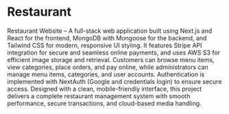 # Restaurant

Restaurant Website – A full-stack web application built using Next.js and React for the frontend, MongoDB with Mongoose for the backend, and Tailwind CSS for modern, responsive UI styling. It features Stripe API integration for secure and seamless online payments, and uses AWS S3 for efficient image storage and retrieval. Customers can browse menu items, view categories, place orders, and pay online, while administrators can manage menu items, categories, and user accounts. Authentication is implemented with NextAuth (Google and credentials login) to ensure secure access. Designed with a clean, mobile-friendly interface, this project delivers a complete restaurant management system with smooth performance, secure transactions, and cloud-based media handling.

